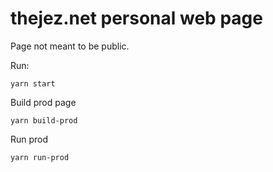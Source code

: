 # thejez.net personal web page

Page not meant to be public.

Run:

`yarn start`

Build prod page

`yarn build-prod`

Run prod

`yarn run-prod`

